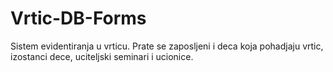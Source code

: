 # Vrtic-DB-Forms

Sistem evidentiranja u vrticu. Prate se zaposljeni i deca koja pohadjaju vrtic, izostanci dece, uciteljski seminari i ucionice.
